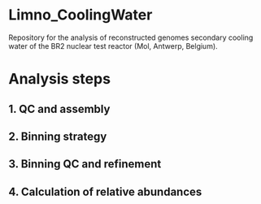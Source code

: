 # Limno_CoolingWater
Repository for the analysis of reconstructed genomes secondary cooling water of the BR2 nuclear test reactor (Mol, Antwerp, Belgium).

# Analysis steps

## 1. QC and assembly

## 2. Binning strategy

## 3. Binning QC and refinement

## 4. Calculation of relative abundances

